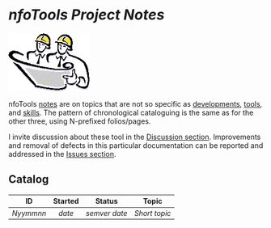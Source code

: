 <!-- index.md 0.0.0                 UTF-8                          2021-09-02
     ----1----|----2----|----3----|----4----|----5----|----6----|----7----|--*

                          NFOTOOLS PROJECT NOTES
     -->

# ***nfoTools** Project Notes*

![Hard Hat Area](../images/hardhat-logo.gif)

nfoTools [notes](.) are on topics that are not so specific
as [developments](../dev), [tools](../tools), and
[skills](../skills).  The pattern of chronological cataloguing is the
same as for the other three, using
N-prefixed folios/pages.

I invite discussion about these tool in the
[Discussion section](https://github.com/orcmid/nfoTools/discussions).
Improvements and removal of defects in this particular documentation can be
reported and addressed in the
[Issues section](https://github.com/orcmid/nfoTools/issues).

## Catalog

| **ID** | **Started** | **Status** | **Topic** |
|   :-:   |   :-:   |  :-:   |  ---  |
| _Nyymmnn_ | _date_ | _semver date_ | _Short topic_ |

<!-- ----1----|----2----|----3----|----4----|----5----|----6----|----7----|--*

     0.0.0 2021-09-02T21:40Z Placehoder Hardhat Image and empty Catalog

               *** end of notes/tools/index.md ***
     -->
